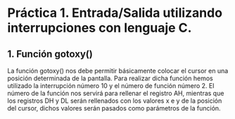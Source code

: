 # Práctica 1. Entrada/Salida utilizando interrupciones con lenguaje C.

## 1. Función gotoxy()

La función gotoxy() nos debe permitir básicamente colocar el cursor en una posición determinada de la pantalla. Para realizar dicha función hemos utilizado la interrupción número 10 y el número de función número 2. El número de la función nos servirá para rellenar el registro AH, mientras que los registros DH y DL serán rellenados con los valores x e y de la posición del cursor, dichos valores serán pasados como parámetros de la función.


